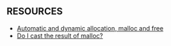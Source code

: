 ## RESOURCES

* [Automatic and dynamic allocation, malloc and free](https://intranet.alxswe.com/concepts/62)
* [Do I cast the result of malloc?](https://stackoverflow.com/questions/605845/do-i-cast-the-result-of-malloc)
